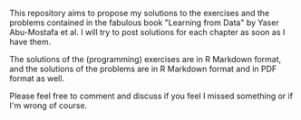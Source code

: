 This repository aims to propose my solutions to the exercises and the problems contained in the fabulous book "Learning from Data" by Yaser Abu-Mostafa et al. I will try to post solutions for each chapter as soon as I have them.

The solutions of the (programming) exercises are in R Markdown format, and the solutions of the problems are in R Markdown format and in PDF format as well.

Please feel free to comment and discuss if you feel I missed something or if I'm wrong of course.

